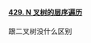 #### [429. N 叉树的层序遍历](https://leetcode-cn.com/problems/n-ary-tree-level-order-traversal/)

跟二叉树没什么区别

